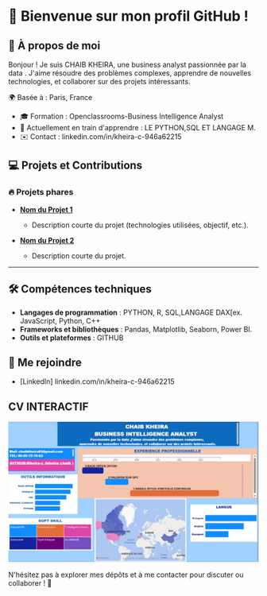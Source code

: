 # 👋 Bienvenue sur mon profil GitHub !

## 🎯 À propos de moi

Bonjour ! Je suis CHAIB KHEIRA, une business analyst  passionnée par la data . J'aime résoudre des problèmes complexes, apprendre de nouvelles technologies, et collaborer sur des projets intéressants.


 🌍 Basée à :  Paris, France
- 🎓 Formation : Openclassrooms-Business Intelligence Analyst
- 🌱 Actuellement en train d'apprendre : LE PYTHON,SQL ET LANGAGE M.
- ✉️ Contact : 
linkedin.com/in/kheira-c-946a62215

## 💻 Projets et Contributions

### 🔥 Projets phares

- **[Nom du Projet 1](lien_vers_projet)**
  - Description courte du projet (technologies utilisées, objectif, etc.).
 
- **[Nom du Projet 2](lien_vers_projet)**
  - Description courte du projet.

---
## 🛠️ Compétences techniques

- **Langages de programmation** :  PYTHON, R, SQL,LANGAGE DAX[ex. JavaScript, Python, C++
- **Frameworks et bibliothèques** : Pandas, Matplotlib, Seaborn, Power BI.
- **Outils et plateformes** : GITHUB
## 
## 🤝 Me rejoindre


- [LinkedIn] linkedin.com/in/kheira-c-946a62215

## CV INTERACTIF 
![cv](https://github.com/Kheira-c/images/blob/main/CV%20INTERACTIF%20GITHUB.jpg)

N'hésitez pas à explorer mes dépôts et à me contacter pour discuter ou collaborer ! 🚀

